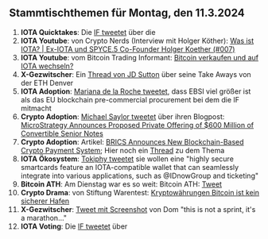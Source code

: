 ## Stammtischthemen für Montag, den 11.3.2024

1. **IOTA Quicktakes**: Die [IF tweetet](https://x.com/iota/status/1764591662137831894?s=20) über die []()
2. **IOTA Youtube**: von Crypto Nerds (Interview mit Holger Köther): [Was ist IOTA? | Ex-IOTA und SPYCE.5 Co-Founder Holger Koether (#007)](https://www.youtube.com/watch?v=Q14moOmDVu0)
3. **IOTA Youtube**: vom Bitcoin Trading Informant: [Bitcoin verkaufen und auf IOTA wechseln?](https://www.youtube.com/watch?v=-vOEYAQGKrE&t=385s)
4. **X-Gezwitscher**: Ein [Thread von JD Sutton](https://x.com/Deep_Sea_Iotan/status/1764756871007605096?s=20) über seine Take Aways von der ETH Denver
5. **IOTA Adoption**: [Mariana de la Roche tweetet](https://x.com/Marianadlrw/status/1764775361055723936?s=20), dass EBSI viel größer ist als das EU blockchain pre-commercial procurement bei dem die IF mitmacht
6. **Crypto Adoption**: [Michael Saylor tweetet](https://x.com/saylor/status/1764758591985058146?s=20) über ihren Blogpost: [MicroStrategy Announces Proposed Private Offering of $600 Million of Convertible Senior Notes](https://www.microstrategy.com/press/microstrategy-announces-proposed-private-offering-of-600-million-of-convertible-senior-notes_03-04-2024)
7. **Crypto Adoption**: Artikel: [BRICS Announces New Blockchain-Based Crypto Payment System](https://watcher.guru/news/brics-announces-new-blockchain-based-crypto-payment-system); Hier noch ein [Thread](https://x.com/CryptoKingKeyur/status/1764925763113853383?s=20) zu dem Thema
8. **IOTA Ökosystem**: [Tokiphy tweetet](https://x.com/tokiphy/status/1764938913997549787?s=20) sie wollen eine "highly secure smartcards feature an IOTA-compatible wallet that can seamlessly integrate into various applications, such as @IDnowGroup and ticketing"
9. **Bitcoin ATH**: Am Dienstag war es so weit: Bitcoin ATH: [Tweet](https://x.com/BitcoinMagazine/status/1765030286704722180?s=20)
10. **Crypto Drama**: von Stiftung Warentest: [Kryptowährungen Bitcoin ist kein sicherer Hafen](https://www.test.de/Kryptowaehrungen-Bitcoin-ist-kein-sicherer-Hafen-5963028-0/)
11. **X-Gezwitscher**: [Tweet mit Screenshot](https://x.com/TangleverseWeb/status/1667436846496768002?s=20) von Dom "this is not a sprint, it's a marathon..."
12. **IOTA Voting**: Die [IF tweetet]() über []()

